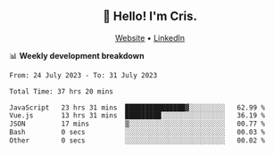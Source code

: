 
<h2 align="center">👋 Hello! I'm Cris.</h2>
<p align="center">
  <a href="https://www.criscunas.dev">Website</a> •
  <a href="https://www.linkedin.com/in/cristophercunas/">LinkedIn</a> 
</p>


📊 **Weekly development breakdown**
<!--START_SECTION:waka-->

```txt
From: 24 July 2023 - To: 31 July 2023

Total Time: 37 hrs 20 mins

JavaScript   23 hrs 31 mins  ███████████████▓░░░░░░░░░   62.99 %
Vue.js       13 hrs 31 mins  █████████░░░░░░░░░░░░░░░░   36.19 %
JSON         17 mins         ▒░░░░░░░░░░░░░░░░░░░░░░░░   00.77 %
Bash         0 secs          ░░░░░░░░░░░░░░░░░░░░░░░░░   00.03 %
Other        0 secs          ░░░░░░░░░░░░░░░░░░░░░░░░░   00.02 %
```

<!--END_SECTION:waka-->

